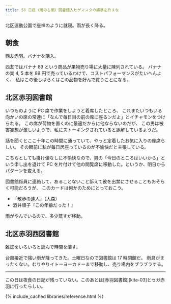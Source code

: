 ```yaml
---
title: 58 日目（雨のち雨）図書館人ヒゲマスクの横暴を許すな
---
```


北区運動公園で座禅のように就寝。雨が長く降る。

## 朝食

西友赤羽。バナナを購入。

西友ではバナナ 89 という商品が果物売り場に大量に陳列されている。
バナナの実 4, 5 本を 89 円で売っているわけで、コストパフォーマンスがたいへんよく、
私はこの後しばらくはこの品物を好んで買うことになる。

## 北区赤羽図書館

いつものように PC 席で作業をしようと着席したところ、
これまたいつもいる向かいの席の常連に「なんで毎日目の前の席に座るンだよ」とイチャモンをつけられる。
この席が荷物を置くのに最適だからに他ならないのだが、
この男は被害妄想が激しいようで、私にストーキングされていると誤解しているようだ。

話を聞くとここ十年この時間に通っていて、やっと定着したお気に入りの座席らしい。
その眼前に私が毎日居座っているのが不愉快だと主張している。

こちらとしても掛け値なしに不愉快なので、男の「今日のところはいいから」という申し出を退けて
PC を片付けて他の閲覧席に移動した。というか、明日からパターンを変える。

図書館係員に連絡して、あることないこと訴えて彼を出禁にさせることもおそらく可能だろうが、
このカードは何かのためにとっておこう。

* 「散歩の達人」（大森）
* 酒井順子『この年齢だった！』

雨がやんでいるので、多少蒸すが移動。

## 北区赤羽西図書館

雑誌をいろいろと読んで時間を潰す。

台風接近で強い雨が降ってきた。土曜日なので図書館は 17 時閉館だ。
雨具がまったくない。むりやりイトーヨーカドーまで移動し、売り場内をブラブラする。

---

この日は夜食の日記が残っていない。このあとは[赤羽図書館][kita-03]とセガ赤羽に行ったらしい。

{% include_cached libraries/reference.html %}
